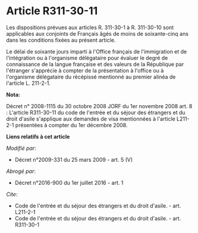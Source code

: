 # Article R311-30-11

Les dispositions prévues aux articles R. 311-30-1 à R. 311-30-10 sont applicables aux conjoints de Français âgés de moins de
soixante-cinq ans dans les conditions fixées au présent article. 

Le délai de soixante jours imparti à l'Office français de l'immigration et de l'intégration ou à l'organisme délégataire pour
évaluer le degré de connaissance de la langue française et des valeurs de la République par l'étranger s'apprécie à compter
de la présentation à l'office ou à l'organisme délégataire du récépissé mentionné au premier alinéa de l'article L. 211-2-1.

**Nota:**

Décret n° 2008-1115 du 30 octobre 2008 JORF du 1er novembre 2008 art. 8 : L'article R311-30-11 du code de l'entrée et du
séjour des étrangers et du droit d'asile s'applique aux demandes de visa mentionnées à l'article L211-2-1 présentées à
compter du 1er décembre 2008.

**Liens relatifs à cet article**

_Modifié par_:

  - Décret n°2009-331 du 25 mars 2009 - art. 5 (V)

_Abrogé par_:

  - Décret n°2016-900 du 1er juillet 2016 - art. 1

_Cite_:

  - Code de l'entrée et du séjour des étrangers et du droit d'asile. - art. L211-2-1
  - Code de l'entrée et du séjour des étrangers et du droit d'asile. - art. R311-30-1
